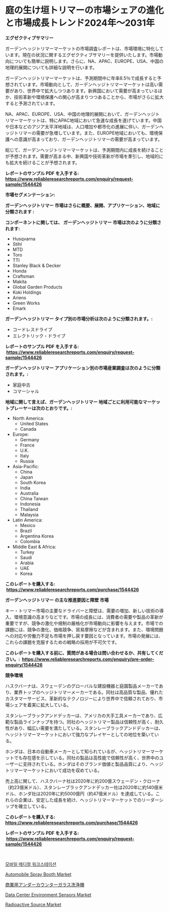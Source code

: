 <p><h1>庭の生け垣トリマーの市場シェアの進化と市場成長トレンド2024年〜2031年</h1></p><p><strong>エグゼクティブサマリー</strong></p>
<p><p>ガーデンヘッジトリマーマーケットの市場調査レポートは、市場環境に特化しています。現在の状況に関するエグゼクティブサマリーを提供いたします。市場動向についても簡単に説明します。さらに、NA、APAC、EUROPE、USA、中国の地理的展開についても詳細な説明を行います。</p><p>ガーデンヘッジトリマーマーケットは、予測期間中に年率8.5％で成長すると予想されています。市場動向として、ガーデンヘッジトリマーマーケットは高い需要があり、世界中で拡大しつつあります。新興国において需要が高まっているほか、技術革新や環境保護への関心が高まりつつあることから、市場がさらに拡大すると予測されています。</p><p>NA、APAC、EUROPE、USA、中国の地理的展開において、ガーデンヘッジトリマーマーケットは、特にAPAC地域において急速な成長を遂げています。中国や日本などのアジア太平洋地域は、人口増加や都市化の進展に伴い、ガーデンヘッジトリマーの需要が急増しています。また、EUROPE地域においても、環境保護への意識が高まっており、ガーデンヘッジトリマーの需要が高まっています。</p><p>総じて、ガーデンヘッジトリマーマーケットは、予測期間内に成長を続けることが予想されます。需要が高まる中、新興国や技術革新が市場を牽引し、地域的にも拡大を続けることが予想されます。</p></p>
<p><strong>レポートのサンプル PDF を入手する: <a href="https://www.reliableresearchreports.com/enquiry/request-sample/1544426">https://www.reliableresearchreports.com/enquiry/request-sample/1544426</a></strong></p>
<p><strong>市場セグメンテーション:</strong></p>
<p><strong> ガーデンヘッジトリマー 市場はさらに概要、展開、アプリケーション、地域に分類されます :</strong></p>
<p><strong>コンポーネントに関しては、 ガーデンヘッジトリマー 市場は次のように分類されます: &nbsp;</strong></p>
<p><ul><li>Husqvarna</li><li>Stihl</li><li>MTD</li><li>Toro</li><li>TTI</li><li>Stanley Black & Decker</li><li>Honda</li><li>Craftsman</li><li>Makita</li><li>Global Garden Products</li><li>Koki Holdings</li><li>Ariens</li><li>Green Works</li><li>Emark</li></ul></p>
<p><strong> ガーデンヘッジトリマー タイプ別の市場分析は次のように分類されます。:</strong></p>
<p><ul><li>コードレスドライブ</li><li>エレクトリック・ドライブ</li></ul></p>
<p><strong>レポートのサンプル PDF を入手する: &nbsp;<a href="https://www.reliableresearchreports.com/enquiry/request-sample/1544426">https://www.reliableresearchreports.com/enquiry/request-sample/1544426</a></strong></p>
<p><strong> ガーデンヘッジトリマー アプリケーション別の市場産業調査は次のように分類されます。:</strong></p>
<p><ul><li>家庭中古</li><li>コマーシャル</li></ul></p>
<p><strong>地域に関して言えば、ガーデンヘッジトリマー 地域ごとに利用可能なマーケットプレーヤーは次のとおりです。:</strong></p>
<p><ul>
    <li>
        North America:
        <ul>
            <li>United States</li>
            <li>Canada</li>
        </ul>
    </li>
    <li>
        Europe:
        <ul>
            <li>Germany</li>
            <li>France</li>
            <li>U.K.</li>
            <li>Italy</li>
            <li>Russia</li>
        </ul>
    </li>
    <li>
        Asia-Pacific:
        <ul>
            <li>China</li>
            <li>Japan</li>
            <li>South Korea</li>
            <li>India</li>
            <li>Australia</li>
            <li>China Taiwan</li>
            <li>Indonesia</li>
            <li>Thailand</li>
            <li>Malaysia</li>
        </ul>
    </li>
    <li>
        Latin America:
        <ul>
            <li>Mexico</li>
            <li>Brazil</li>
            <li>Argentina Korea</li>
            <li>Colombia</li>
        </ul>
    </li>
    <li>
        Middle East & Africa:
        <ul>
            <li>Turkey</li>
            <li>Saudi</li>
            <li>Arabia</li>
            <li>UAE</li>
            <li>Korea</li>
        </ul>
    </li>
    </ul></p>
<p><strong>このレポートを購入する: &nbsp;<a href="https://www.reliableresearchreports.com/purchase/1544426">https://www.reliableresearchreports.com/purchase/1544426</a></strong></p>
<p><strong>ガーデンヘッジトリマー の主な推進要因と障壁 市場</strong></p>
<p><p>キー・トリマー市場の主要なドライバーと障壁は、需要の増加、新しい技術の導入、環境意識の高まりなどです。市場の成長には、消費者の需要や製品の革新が重要ですが、競争の激化や規制の厳格化が市場動向に影響を与えます。市場での課題には、競争の激化、価格競争、貿易摩擦などが含まれます。また、環境問題への対応や労働力不足も市場を押し戻す要因となっています。市場の発展には、これらの課題を克服するための戦略の採用が不可欠です。</p></p>
<p><strong>このレポートを購入する前に、質問がある場合は問い合わせるか、共有してください。:&nbsp; <a href="https://www.reliableresearchreports.com/enquiry/pre-order-enquiry/1544426">https://www.reliableresearchreports.com/enquiry/pre-order-enquiry/1544426</a></strong></p>
<p><strong>競争環境</strong></p>
<p><p>ハスクバーナは、スウェーデンのグローバルな建設機器と庭園製品メーカーであり、業界トップのヘッジトリマーメーカーである。同社は高品質な製品、優れたカスタマーサービス、革新的なテクノロジーにより世界中で信頼されており、市場シェアを着実に拡大している。</p><p>スタンレーブラックアンドデッカーは、アメリカの大手工具メーカーであり、広範な製品ラインナップを持つ。同社のヘッジトリマー製品は信頼性が高く、耐久性があり、幅広い需要を満たしている。スタンレーブラックアンドデッカーは、ヘッジトリマーマーケットにおいて強力なプレイヤーとしての地位を築いている。</p><p>ホンダは、日本の自動車メーカーとして知られているが、ヘッジトリマーマーケットでも存在感を示している。同社の製品は高性能で信頼性が高く、世界中のユーザーに支持されている。ホンダはそのブランド価値と製品品質により、ヘッジトリマーマーケットにおいて成功を収めている。</p><p>売上高に関して、ハスクバーナ社は2020年に約200億スウェーデン・クローナ（約23億米ドル）、スタンレーブラックアンドデッカー社は2020年に約140億米ドル、ホンダ社は2020年に約5000億円（約47億米ドル）を達成している。これらの企業は、安定した成長を続け、ヘッジトリマーマーケットでのリーダーシップを確立している。</p></p>
<p><strong>このレポートを購入する: &nbsp; <a href="https://www.reliableresearchreports.com/purchase/1544426">https://www.reliableresearchreports.com/purchase/1544426</a></strong></p>
<p><strong>レポートのサンプル PDF を入手する: &nbsp;<a href="https://www.reliableresearchreports.com/enquiry/request-sample/1544426">https://www.reliableresearchreports.com/enquiry/request-sample/1544426</a></strong><strong></strong></p>
<p>&nbsp;</p>
<p><p><a href="https://github.com/vs2869dizt0/Market-Research-Report-List-1/blob/main/798275312396.md">모바일 메디컬 워크스테이션</a></p><p><a href="https://issuu.com/reportprime-2/docs/automobile-spray-booth-market-size-2030.pptx">Automobile Spray Booth Market</a></p><p><a href="https://github.com/CloydAbbott2023/Market-Research-Report-List-1/blob/main/818743113558.md">商業用アンダーカウンターガラス洗浄機</a></p><p><a href="https://github.com/gdfhhhj/Market-Research-Report-List-3/blob/main/data-center-environment-sensors-market.md">Data Center Environment Sensors Market</a></p><p><a href="https://spotless-saver-8fd.notion.site/Radioactive-Source-Market-Size-Furnishes-Valuable-Information-Encompassing-Market-Share-Market-Tren-c4e4a1f999914e9a992fe556133adc78">Radioactive Source Market</a></p></p>